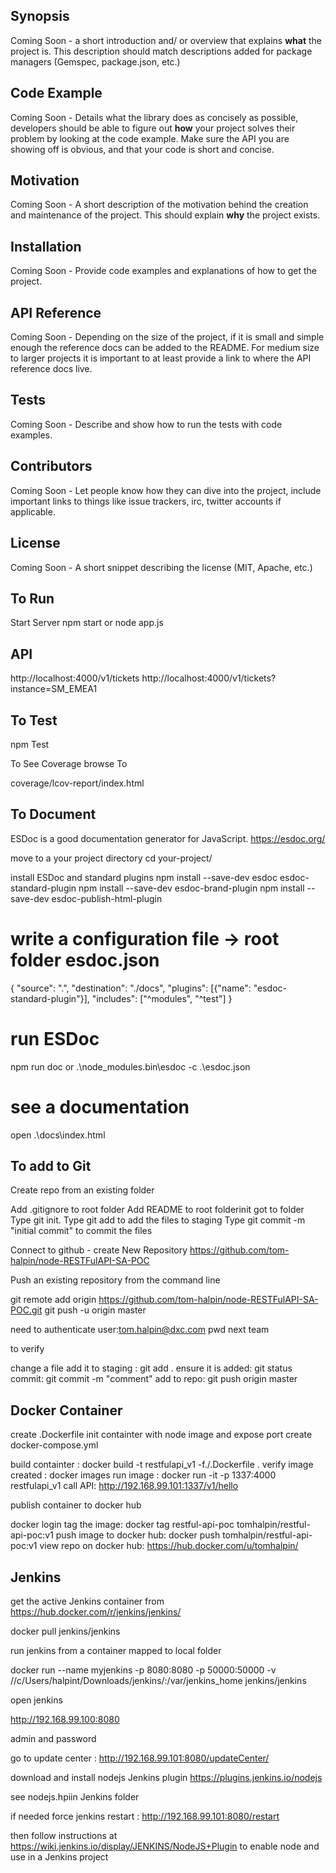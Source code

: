 ## Synopsis

Coming Soon -  a short introduction and/ or overview that explains **what** the project is. This description should match descriptions added for package managers (Gemspec, package.json, etc.)

## Code Example

Coming Soon -  Details what the library does as concisely as possible, developers should be able to figure out **how** your project solves their problem by looking at the code example. Make sure the API you are showing off is obvious, and that your code is short and concise.

## Motivation

Coming Soon - A short description of the motivation behind the creation and maintenance of the project. This should explain **why** the project exists.

## Installation

Coming Soon - Provide code examples and explanations of how to get the project.

## API Reference

Coming Soon - Depending on the size of the project, if it is small and simple enough the reference docs can be added to the README. For medium size to larger projects it is important to at least provide a link to where the API reference docs live.

## Tests

Coming Soon - Describe and show how to run the tests with code examples.

## Contributors

Coming Soon - Let people know how they can dive into the project, include important links to things like issue trackers, irc, twitter accounts if applicable.

## License

Coming Soon - A short snippet describing the license (MIT, Apache, etc.)

## To Run

Start Server
npm start or node app.js

## API

http://localhost:4000/v1/tickets
http://localhost:4000/v1/tickets?instance=SM_EMEA1


## To Test

npm Test

To See Coverage browse To

coverage/lcov-report/index.html

## To Document

ESDoc is a good documentation generator for JavaScript.
https://esdoc.org/

move to a your project directory
cd your-project/

install ESDoc and standard plugins
npm install --save-dev esdoc esdoc-standard-plugin
npm install --save-dev esdoc-brand-plugin
npm install --save-dev esdoc-publish-html-plugin

# write a configuration file -> root folder esdoc.json
{
  "source": ".",
  "destination": "./docs",
  "plugins": [{"name": "esdoc-standard-plugin"}],
  "includes": ["^modules", "^test"]
}

# run ESDoc
npm run doc or .\node_modules\.bin\esdoc -c .\esdoc.json

# see a documentation
open .\docs\index.html

## To add to Git

Create repo from an existing folder

Add .gitignore to root folder
Add README to root folderinit
got to folder
Type git init.
Type git add to add the files to staging
Type git commit -m "initial commit" to commit the files

Connect to github - create New Repository 
https://github.com/tom-halpin/node-RESTFulAPI-SA-POC 

Push an existing repository from the command line

git remote add origin https://github.com/tom-halpin/node-RESTFulAPI-SA-POC.git
git push -u origin master

need to authenticate user:tom.halpin@dxc.com pwd next team

to verify

change a file
add it to staging : git add .
ensure it is added: git status
commit: git commit -m "comment"
add to repo: git push origin master

## Docker Container

create .Dockerfile init containter with node image and expose port
create docker-compose.yml

build containter : docker build -t restfulapi_v1 -f./.Dockerfile .
verify image created : docker images 
run image : docker run -it -p 1337:4000 restfulapi_v1
call API: http://192.168.99.101:1337/v1/hello 

publish container to docker hub

docker login
tag the image: docker tag restful-api-poc tomhalpin/restful-api-poc:v1
push image to docker hub: docker push tomhalpin/restful-api-poc:v1
view repo on docker hub: https://hub.docker.com/u/tomhalpin/

## Jenkins

get the active Jenkins container from https://hub.docker.com/r/jenkins/jenkins/

docker pull jenkins/jenkins

run jenkins from a container mapped to local folder

docker run --name myjenkins -p 8080:8080 -p 50000:50000 -v //c/Users/halpint/Downloads/jenkins/:/var/jenkins_home jenkins/jenkins

open jenkins

http://192.168.99.100:8080

admin and password

go to update center : http://192.168.99.101:8080/updateCenter/

download and install nodejs Jenkins plugin https://plugins.jenkins.io/nodejs

see nodejs.hpiin Jenkins folder

if needed force jenkins restart : http://192.168.99.101:8080/restart

then follow instructions at https://wiki.jenkins.io/display/JENKINS/NodeJS+Plugin
to enable node and use in a Jenkins project